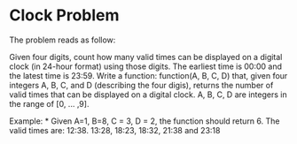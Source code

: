 # Clock Problem
The problem reads as follow:

Given four digits, count how many valid times can be displayed on a digital clock (in 24-hour format) using those digits. The earliest time is 00:00 and the latest time is 23:59. Write a function:
		function(A, B, C, D)
that, given four integers A, B, C, and D (describing the four digis), returns the number of valid times that can be displayed on a digital clock. A, B, C, D are integers in the range of [0, ... ,9].

Example:
	* Given A=1, B=8, C = 3, D = 2, the function should return 6. The valid times are: 12:38. 13:28, 18:23, 18:32, 21:38 and 23:18
	
